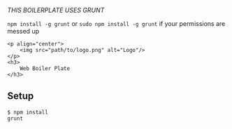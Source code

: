 *THIS BOILERPLATE USES GRUNT*

`npm install -g grunt` or `sudo npm install -g grunt` if your permissions are messed up 

```
<p align="center">
    <img src="path/to/logo.png" alt="Logo"/>
</p>
<h3>
    Web Boiler Plate
</h3>
``` 
Setup
---
```
$ npm install
grunt
```




